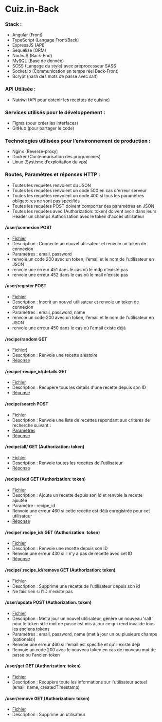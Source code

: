 # Cuiz.in-Back

### Stack :
 - Angular (Front) 
 - TypeScript (Langage Front/Back)
 - ExpressJS (API)
 - Sequelize (ORM)
 - NodeJS (Back-End)
 - MySQL (Base de donnée)
 - SCSS (Langage du style) avec préprocesseur SASS
 - Socket.io (Communication en temps réel Back-Front)
 - Bcrypt (hash des mots de passe avec salt)

### API Utilisée :
 - Nutriwi (API pour obtenir les recettes de cuisine)

### Services utilisés pour le développement :
 - Figma (pour créer les interfaces)
 - GitHub (pour partager le code)

### Technologies utilisées pour l’environnement de production :
 - Nginx (Reverse-proxy)
 - Docker (Conteneurisation des programmes)
 - Linux (Système d’exploitation du vps)

### Routes, Paramètres et réponses HTTP :
 * Toutes les requêtes renvoient du JSON
 * Toutes les requêtes renvoient un code 500 en cas d'erreur serveur
 * Toutes les requêtes renvoient un code 400 si tous les paramètres obligatoires ne sont pas spécifiés
 * Toutes les requêtes POST doivent comporter des paramètres en JSON
 * Toutes les requêtes avec (Authorization: token) doivent avoir dans leurs Header un champs Authorization avec le token d'accès utilisateur

 #### /user/connexion POST
  * [Fichier](./src/routers/user/routeConnexion/RouteConnexion.ts)
  * Description : Connecte un nouvel utilisateur et renvoie un token de connexion
  * Paramètres : email, password
  * renvoie un code 200 avec un token, l'email et le nom de l'utilisateur en JSON
  * renvoie une erreur 451 dans le cas où le mdp n'existe pas
  * renvoie une erreur 452 dans le cas où le mail n'existe pas

 #### /user/register POST
  * [Fichier](./src/routers/user/routeRegister/RouteRegister.ts)
  * Description : Inscrit un nouvel utilisateur et renvoie un token de connexion
  * Paramètres : email, password, name
  * renvoie un code 200 avec un token, l'email et le nom de l'utilisateur en JSON
  * renvoie une erreur 450 dans le cas où l'email existe déjà

 #### /recipe/random GET
  * [Fichier](./src/routers/recipe/routeRandomRecipe/RouteRandomRecipe.ts))
  * Description : Renvoie une recette aléatoire
  * [Réponse](./src/routers/recipe/routeRandomRecipe/RouteRandomRecipeResponse.ts)

 #### /recipe/:recipe_id/details GET
  * [Fichier](./src/routers/recipe/routeGetRecipeDetails/routeGetRecipeDetails.ts)
  * Description : Récupère tous les détails d'une recette depuis son ID
  * [Réponse](./src/interfaces/ProxyRecipeDetails.ts)
 
 #### /recipe/search POST
  * [Fichier](./src/routers/recipe/routeSearchRecipe/RouteSearchRecipe.ts)
  * Description : Renvoie une liste de recettes répondant aux critères de recherche suivant :
  * [Paramètres](./src/routers/recipe/routeSearchRecipe/RouteSearchRecipeRequest.ts)
  * [Réponse](./src/routers/recipe/routeSearchRecipe/RouteSearchRecipeResponse.ts)

 #### /recipe/all/ GET (Authorization: token)
  * [Fichier](./src/routers/recipe/routeGetAllLikedRecipes/RouteGetAllLikedRecipes.ts)
  * Description : Renvoie toutes les recettes de l'utilisateur
  * [Réponse](./src/database/models/likedRecipe/LikedRecipeModel.ts)

 #### /recipe/add GET (Authorization: token)
  * [Fichier](./src/routers/recipe/routeAddLikedRecipe/RouteAddLikedRecipe.ts)
  * Description : Ajoute un recette depuis son id et renvoie la recette ajoutée
  * Paramètre : recipe_id
  * Renvoie une erreur 460 si cette recette est déjà enregistrée pour cet utilisateur
  * [Réponse](./src/database/models/likedRecipe/LikedRecipeModel.ts)

 #### /recipe/:recipe_id/ GET (Authorization: token)
  * [Fichier](./src/routers/recipe/routeGetLikedRecipe/RouteGetLikedRecipe.ts)
  * Description : Renvoie une recette depuis son ID
  * Renvoie une erreur 430 si il n'y a pas de recette avec cet ID
  * [Réponse](./src/database/models/likedRecipe/LikedRecipeModel.ts)
 
 #### /recipe/:recipe_id/remove GET (Authorization: token)
  * [Fichier](./src/routers/recipe/routeRemoveLikedRecipe/routeRemoveLikedRecipe.ts)
  * Description : Supprime une recette de l'utilisateur depuis son id
  * Ne fais rien si l'ID n'existe pas

 #### /user/update POST (Authorization: token)
  * [Fichier](./src/routers/user/routeUpdate/RouteUpdate.ts)
  * Description : Met à jour un nouvel utilisateur, génère un nouveau 'salt' pour le token si le mot de passe est mis à jour ce qui rend invalide tous les anciens tokens
  * Paramètres : email, password, name (met à jour un ou plusieurs champs (optionels))
  * Renvoie une erreur 460 si l'email est spécifié et qu'il existe déjà
  * Renvoie un code 200 avec le nouveau token en cas de nouveau mot de passe ou l'ancien token

 #### /user/get GET (Authorization: token)
  * [Fichier](./src/routers/user/routeGet/RouteGet.ts)
  * Description : Récupère toute les informations sur l'utilisateur actuel (email, name, createdTimestamp)

 #### /user/remove GET (Authorization: token)
  * [Fichier](./src/routers/user/routeRemove/RouteRemove.ts)
  * Description : Supprime un utilisateur
